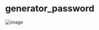 # generator_password

![image](https://user-images.githubusercontent.com/91348432/225737817-0d3e4ad7-1aef-4334-8e30-218e60a7950a.png)
